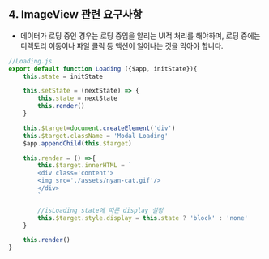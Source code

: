## 4. ImageView 관련 요구사항
* 데이터가 로딩 중인 경우는 로딩 중임을 알리는 UI적 처리를 해야하며, 로딩 중에는 디렉토리 이동이나 파일 클릭 등 액션이 일어나는 것을 막아야 합니다.

```javascript
//Loading.js
export default function Loading ({$app, initState}){
    this.state = initState

    this.setState = (nextState) => {
        this.state = nextState
        this.render()
    }

    this.$target=document.createElement('div')
    this.$target.className = 'Modal Loading'
    $app.appendChild(this.$target)

    this.render = () =>{
        this.$target.innerHTML = `
        <div class='content'>
        <img src='./assets/nyan-cat.gif'/>
        </div>
        `

        //isLoading state에 따른 display 설정
        this.$target.style.display = this.state ? 'block' : 'none'
    }

    this.render()
}